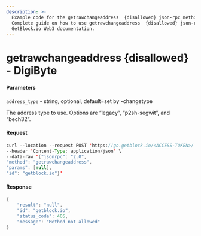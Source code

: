 ```yaml
---
description: >-
  Example code for the getrawchangeaddress  {disallowed} json-rpc method.
  Сomplete guide on how to use getrawchangeaddress  {disallowed} json-rpc in
  GetBlock.io Web3 documentation.
---
```


# getrawchangeaddress {disallowed} - DigiByte

#### Parameters

`address_type` - string, optional, default=set by -changetype

The address type to use. Options are “legacy”, “p2sh-segwit”, and “bech32”.

#### Request

```java
curl --location --request POST 'https://go.getblock.io/<ACCESS-TOKEN>/' \
--header 'Content-Type: application/json' \ 
--data-raw '{"jsonrpc": "2.0",
"method": "getrawchangeaddress",
"params": [null],
"id": "getblock.io"}'
```

#### Response

```java
{
    "result": "null",
    "id": "getblock.io",
    "status_code": 405,
    "message": "Method not allowed"
}
```
